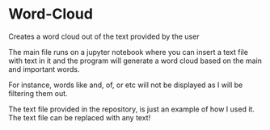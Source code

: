 # Word-Cloud
Creates a word cloud out of the text provided by the user

The main file runs on a jupyter notebook where you can insert a text file with text in it and the program will generate a word cloud based on the main and important words.

For instance, words like and, of, or etc will not be displayed as I will be filtering them out.

The text file provided in the repository, is just an example of how I used it. The text file can be replaced with any text!

